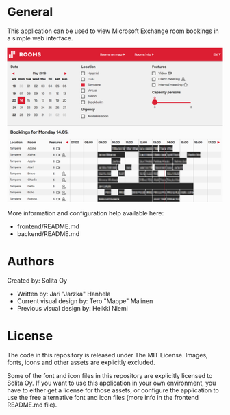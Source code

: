 # General

This application can be used to view Microsoft Exchange room bookings in a simple web interface.

![Screenshot of Solita Rooms](rooms2.png "Solita Rooms")


More information and configuration help available here:
- frontend/README.md
- backend/README.md

# Authors

Created by: Solita Oy

* Written by: Jari "Jarzka" Hanhela
* Current visual design by: Tero "Mappe" Malinen
* Previous visual design by: Heikki Niemi

# License

The code in this repository is released under The MIT License. Images, fonts, icons and other assets are explicitly excluded.

Some of the font and icon files in this repository are explicitly licensed to Solita Oy. If you want to use this application in your own environment, you have to either get a license for those assets, or configure the application to use the free alternative font and icon files (more info in the frontend README.md file).
